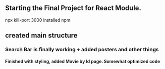 ## Starting the Final Project for React Module.
npx kill-port 3000
installed npm
## created main structure

### Search Bar is finally working + added posters and other things

#### Finished with styling, added Movie by Id page. Somewhat optimized code
